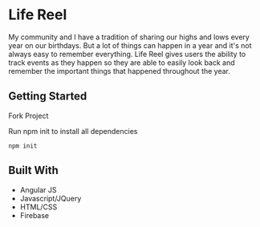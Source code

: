# Life Reel

My community and I have a tradition of sharing our highs and lows every year on our birthdays.
But a lot of things can happen in a year and it's not always easy to remember everything. Life Reel gives users the ability to track events as they happen so they are able to easily look back and remember the important things that happened throughout the year.

## Getting Started
Fork Project

Run npm init to install all dependencies
```
npm init
```


## Built With

* Angular JS
* Javascript/JQuery
* HTML/CSS
* Firebase